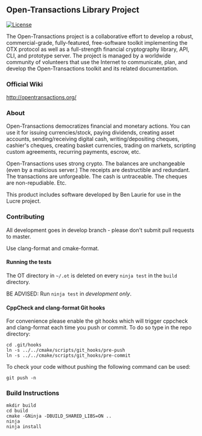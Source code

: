 ## Open-Transactions Library Project

[![License](http://img.shields.io/:License-MPLv2-yellow.svg)](LICENSE)


The Open-Transactions project is a collaborative effort to develop a robust,
commercial-grade, fully-featured, free-software toolkit implementing the OTX
protocol as well as a full-strength financial cryptography library, API, CLI,
and prototype server. The project is managed by a worldwide community of
volunteers that use the Internet to communicate, plan, and develop the
Open-Transactions toolkit and its related documentation.

### Official Wiki

http://opentransactions.org/

### About

Open-Transactions democratizes financial and monetary actions. You can use it
for issuing currencies/stock, paying dividends, creating asset accounts,
sending/receiving digital cash, writing/depositing cheques, cashier's cheques,
creating basket currencies, trading on markets, scripting custom agreements,
recurring payments, escrow, etc.

Open-Transactions uses strong crypto. The balances are unchangeable (even by a
malicious server.) The receipts are destructible and redundant. The transactions
are unforgeable. The cash is untraceable. The cheques are non-repudiable. Etc.

This product includes software developed by Ben Laurie for use in the Lucre
project.

### Contributing

All development goes in develop branch - please don't submit pull requests to
master.

Use clang-format and cmake-format.

#### Running the tests

The OT directory in `~/.ot` is deleted on every `ninja test` in the `build`
directory.

BE ADVISED: Run `ninja test` in *development only*.

#### CppCheck and clang-format Git hooks

For convenience please enable the git hooks which will trigger cppcheck and
clang-format each time you push or commit. To do so type in the repo directory:

    cd .git/hooks
    ln -s ../../cmake/scripts/git_hooks/pre-push
    ln -s ../../cmake/scripts/git_hooks/pre-commit

To check your code without pushing the following command can be used:

    git push -n

### Build Instructions

    mkdir build
    cd build
    cmake -GNinja -DBUILD_SHARED_LIBS=ON ..
    ninja
    ninja install
